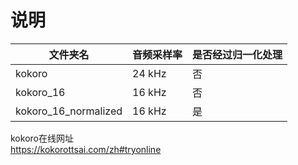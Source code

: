 # 说明

| 文件夹名       | 音频采样率 | 是否经过归一化处理 |
|----------------|------------|--------------------|
| kokoro         | 24 kHz     | 否                 |
| kokoro_16      | 16 kHz     | 否                 |
| kokoro_16_normalized | 16 kHz | 是               |
  
kokoro在线网址  
https://kokorottsai.com/zh#tryonline
